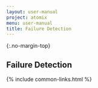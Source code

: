 ```yaml
---
layout: user-manual
project: atomix
menu: user-manual
title: Failure Detection
---
```


{:.no-margin-top}

## Failure Detection

{% include common-links.html %}
